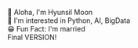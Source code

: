 🤙 Aloha, I'm Hyunsil Moon  
👀 I'm interested in Python, AI, BigData  
😁 Fun Fact: I'm married  
Final VERSION!